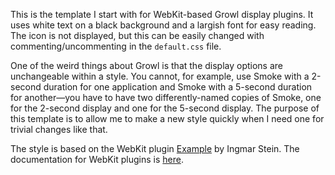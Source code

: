 This is the template I start with for WebKit-based Growl display plugins. It uses white text on a black background and a largish font for easy reading. The icon is not displayed, but this can be easily changed with commenting/uncommenting in the `default.css` file.

One of the weird things about Growl is that the display options are unchangeable within a style. You cannot, for example, use Smoke with a 2-second duration for one application and Smoke with a 5-second duration for another—you have to have two differently-named copies of Smoke, one for the 2-second display and one for the 5-second display. The purpose of this template is to allow me to make a new style quickly when I need one for trivial changes like that.

The style is based on the WebKit plugin [Example][1] by Ingmar Stein. The documentation for WebKit plugins is [here][2].

[1]: http://growl.info/files/
[2]: http://growl.info/documentation/webkit.php
